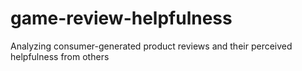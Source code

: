 # game-review-helpfulness
Analyzing consumer-generated product reviews and their perceived helpfulness from others
